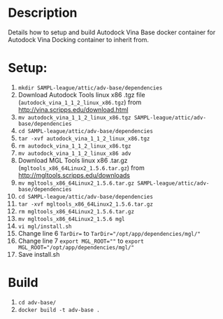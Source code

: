 # Description
Details how to setup and build Autodock Vina Base docker container for Autodock Vina Docking container to inherit from. 

# Setup:
1. `mkdir SAMPL-league/attic/adv-base/dependencies`
2. Download Autodock Tools linux x86 .tgz file (`autodock_vina_1_1_2_linux_x86.tgz`) from http://vina.scripps.edu/download.html
3. `mv autodock_vina_1_1_2_linux_x86.tgz SAMPL-league/attic/adv-base/dependencies`
4. `cd SAMPL-league/attic/adv-base/dependencies`
5. `tar -xvf autodock_vina_1_1_2_linux_x86.tgz`
6. `rm autodock_vina_1_1_2_linux_x86.tgz`
7. `mv autodock_vina_1_1_2_linux_x86 adv`
8. Download MGL Tools linux x86 .tar.gz (`mgltools_x86_64Linux2_1.5.6.tar.gz`) from http://mgltools.scripps.edu/downloads
9. `mv mgltools_x86_64Linux2_1.5.6.tar.gz SAMPL-league/attic/adv-base/dependencies`
10. `cd SAMPL-league/attic/adv-base/dependencies`
11. `tar -xvf mgltools_x86_64Linux2_1.5.6.tar.gz`
12. `rm mgltools_x86_64Linux2_1.5.6.tar.gz`
13. `mv mgltools_x86_64Linux2_1.5.6 mgl`
14. `vi mgl/install.sh`
15. Change line 6 `TarDir=` to `TarDir="/opt/app/dependencies/mgl/"`
16. Change line 7 `export MGL_ROOT=""` to `export MGL_ROOT="/opt/app/dependencies/mgl/"`
17. Save install.sh

# Build
1. `cd adv-base/`
2. `docker build -t adv-base .`

